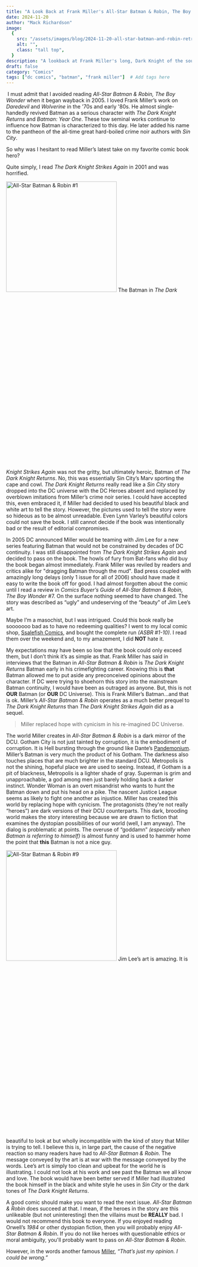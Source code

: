 ```yaml
---
title: "A Look Back at Frank Miller's All-Star Batman & Robin, The Boy Wonder"
date: 2024-11-20
author: "Mack Richardson"
image:
  {
    src: "/assets/images/blog/2024-11-20-all-star-batman-and-robin-retrospective/all-star-batman.webp",
    alt: "",
    class: "tall top",
  }
description: "A lookback at Frank Miller's long, Dark Knight of the soul."
draft: false
category: "Comics"
tags: ["dc comics", "batman", "frank miller"]  # Add tags here
---
```


<img src="/assets/images/blog/2024-11-20-all-star-batman-and-robin-retrospective/batman-and-robin.jpg" class="round" alt="" /> I must admit that I avoided reading _All-Star Batman & Robin, The Boy Wonder_ when it began wayback in 2005. I loved Frank Miller’s work on _Daredevil_ and _Wolverine_ in the '70s and early '80s. He almost single-handedly revived Batman as a serious character with _The Dark Knight Returns_ and _Batman: Year One_. These tow seminal works continue to influence how Batman is characterized to this day. He later added his name to the pantheon of the all-time great hard-boiled crime noir authors with _Sin City_. 

So why was I hesitant to read Miller’s latest take on my favorite comic book hero?

Quite simply, I read _The Dark Knight Strikes Again_ in 2001 and was horrified.

<img src="/assets/images/blog/2024-11-20-all-star-batman-and-robin-retrospective/ASBR-1-2.jpg" class="float right" alt="All-Star Batman & Robin #1" /> The Batman in _The Dark Knight Strikes Again_ was not the gritty, but ultimately heroic, Batman of _The Dark Knight Returns_. No, this was essentially Sin City’s Marv sporting the cape and cowl. _The Dark Knight Returns_ really read like a _Sin City_ story dropped into the DC universe with the DC Heroes absent and replaced by overblown imitations from Miller’s crime noir series. I could have accepted this, even embraced it, if Miller had decided to used his beautiful black and white art to tell the story. However, the pictures used to tell the story were so hideous as to be almost unreadable. Even Lynn Varley’s beautiful colors could not save the book. I still cannot decide if the book was intentionally bad or the result of editorial compromises.

In 2005 DC announced Miller would be teaming with Jim Lee for a new series featuring Batman that would not be constrained by decades of DC continuity. I was still disappointed from _The Dark Knight Strikes Again_ and decided to pass on the book. The howls of fury from Bat-fans who did buy the book began almost immediately. Frank Miller was reviled by readers and critics alike for "dragging Batman through the mud". Bad press coupled with amazingly long delays (only 1 issue for all of 2006) should have made it easy to write the book off for good. I had almost forgotten about the comic until I read a review in _Comics Buyer’s Guide_ of _All-Star Batman & Robin, The Boy Wonder_ #7. On the surface nothing seemed to have changed. The story was described as “ugly” and undeserving of the “beauty” of Jim Lee’s art.

Maybe I’m a masochist, but I was intrigued. Could this book really be sooooooo bad as to have no redeeming qualities? I went to my local comic shop, <a href="http://www.ssalefish.com" target="_blank">Ssalefish Comics</a>, and bought the complete run _(ASBR #1-10)_. I read them over the weekend and, to my amazement, I did **NOT** hate it.

My expectations may have been so low that the book could only exceed them, but I don’t think it’s as simple as that. Frank Miller has said in interviews that the Batman in _All-Star Batman & Robin_ is _The Dark Knight Returns_ Batman early in his crimefighting career. Knowing this is **that** Batman allowed me to put aside any preconceived opinions about the character. If DC were trying to shoehorn this story into the mainstream Batman continuity, I would have been as outraged as anyone. But, this is not **OUR** Batman (or **OUR** DC Universe). This is Frank Miller’s Batman...and that is ok. Miller’s _All-Star Batman & Robin_ operates as a much better prequel to _The Dark Knight Returns_ than _The Dark Knight Strikes Again_ did as a sequel.

<blockquote class="float right">Miller replaced hope with cynicism in his re-imagined DC Universe.</blockquote>

The world Miller creates in _All-Star Batman & Robin_ is a dark mirror of the DCU. Gotham City is not just tainted by corruption, it is the embodiment of corruption. It is Hell bursting through the ground like Dante’s <a href="http://en.wikipedia.org/wiki/Pand%C3%A6monium_%28Paradise_Lost%29" target="_blank">Pandemonium</a>. Miller’s Batman is very much the product of his Gotham. The darkness also touches places that are much brighter in the standard DCU. Metropolis is not the shining, hopeful place we are used to seeing. Instead, if Gotham is a pit of blackness, Metropolis is a lighter shade of gray. Superman is grim and unapproachable, a god among men just barely holding back a darker instinct. Wonder Woman is an overt misandrist who wants to hunt the Batman down and put his head on a pike. The nascent Justice League seems as likely to fight one another as injustice. Miller has created this world by replacing hope with cynicism. The protagonists (they're not really “heroes”) are dark versions of their DCU counterparts. This dark, brooding world makes the story interesting because we are drawn to fiction that examines the dystopian possibilities of our world (well, I am anyway). The dialog is problematic at points. The overuse of “goddamn” _(especially when Batman is referring to himself)_ is almost funny and is used to hammer home the point that **this** Batman is not a nice guy.

<img src="/assets/images/blog/2024-11-20-all-star-batman-and-robin-retrospective/ASBR-9.jpg" class="float" alt="All-Star Batman & Robin #9" /> Jim Lee’s art is amazing. It is beautiful to look at but wholly incompatible with the kind of story that Miller is trying to tell. I believe this is, in large part, the cause of the negative reaction so many readers have had to _All-Star Batman & Robin_. The message conveyed by the art is at war with the message conveyed by the words. Lee’s art is simply too clean and upbeat for the world he is illustrating. I could not look at his work and see past the Batman we all know and love. The book would have been better served if Miller had illustrated the book himself in the black and white style he uses in _Sin City_ or the dark tones of _The Dark Knight Returns_.

A good comic should make you want to read the next issue. _All-Star Batman & Robin_ does succeed at that. I mean, if the heroes in the story are this unlikeable (but not uninteresting) then the villains must be **REALLY** bad. I would not recommend this book to everyone. If you enjoyed reading Orwell’s _1984_ or other dystopian fiction, then you will probably enjoy _All-Star Batman & Robin_. If you do not like heroes with questionable ethics or moral ambiguity, you'll probably want to pass on _All-Star Batman & Robin_.

However, in the words another famous <a href="http://en.wikipedia.org/wiki/Dennis_Miller" target="_blank">Miller</a>, <cite title="Dennis Miller">“That’s just my opinion. I could be wrong.”</cite>

<style>
  img.float {
    width: max(20%, 300px);
  }
  img.round {
    object-position: center 0;
  }
</style>